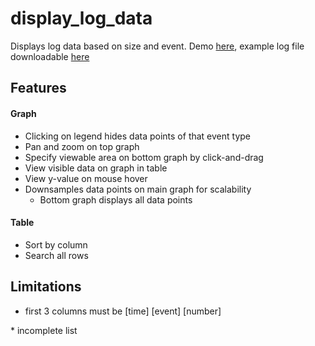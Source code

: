 # display_log_data
Displays log data based on size and event. Demo [here](https://shannonsh.github.io/display_log_data/index.html), example log file downloadable [here](https://raw.githubusercontent.com/shannonsh/display_log_data/master/data.log)

## Features
#### Graph
- Clicking on legend hides data points of that event type
- Pan and zoom on top graph
- Specify viewable area on bottom graph by click-and-drag
- View visible data on graph in table
- View y-value on mouse hover
- Downsamples data points on main graph for scalability
  - Bottom graph displays all data points
#### Table
- Sort by column
- Search all rows

## Limitations
- first 3 columns must be \[time\] \[event\] \[number\]

\* incomplete list

